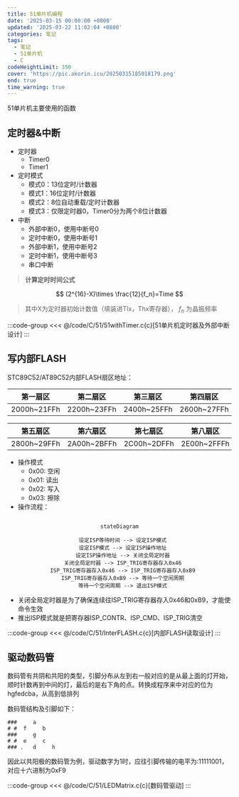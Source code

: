 ```yaml
---
title: 51单片机编程
date: '2025-03-15 00:00:00 +0800'
updated: '2025-03-22 11:02:04 +0800'
categories: 笔记
tags:
  - 笔记
  - 51单片机
  - C
codeHeightLimit: 350
cover: 'https://pic.akorin.icu/20250315185018179.png'
end: true
time_warning: true
---
```


51单片机主要使用的函数

<!-- more -->

## 定时器&中断
- 定时器
  - Timer0
  - Timer1
- 定时模式
  - 模式0：13位定时/计数器
  - 模式1：16位定时/计数器
  - 模式2：8位自动重载/定时计数器
  - 模式3：仅限定时器0，Timer0分为两个8位计数器
- 中断
  - 外部中断0，使用中断号0
  - 定时中断0，使用中断号1
  - 外部中断1，使用中断号2
  - 定时中断1，使用中断号3
  - 串口中断

> **计算定时时间公式**

$$
(2^{16}-X)\times \frac{12}{f_n}=Time
$$

> 其中X为定时器初始计数值（填装进Tlx，Thx寄存器）， $f_n$ 为晶振频率


:::code-group
<<< @/code/C/51/51withTimer.c{c}[51单片机定时器及外部中断设计]
:::

## 写内部FLASH

STC89C52/AT89C52内部FLASH扇区地址：

| 第一扇区    | 第二扇区    | 第三扇区    | 第四扇区    |
| ----------- | ----------- | ----------- | ----------- |
| 2000h~21FFh | 2200h~23FFh | 2400h~25FFh | 2600h~27FFh |

| 第五扇区    | 第六扇区    | 第七扇区    | 第八扇区    |
| ----------- | ----------- | ----------- | ----------- |
| 2800h~29FFh | 2A00h~2BFFh | 2C00h~2DFFh | 2E00h~2FFFh |

- 操作模式
  - 0x00: 空闲
  - 0x01: 读出
  - 0x02: 写入
  - 0x03: 擦除
- 操作流程：


<center>

```mermaid

stateDiagram

  设定ISP等待时间 --> 设定ISP模式
  设定ISP模式 --> 设定ISP操作地址
  设定ISP操作地址 --> 关闭全局定时器
  关闭全局定时器 --> ISP_TRIG寄存器存入0x46
  ISP_TRIG寄存器存入0x46 --> ISP_TRIG寄存器存入0xB9
  ISP_TRIG寄存器存入0xB9 --> 等待一个空闲周期
  等待一个空闲周期 --> 退出ISP模式

```
</center>

  - 关闭全局定时器是为了确保连续往ISP_TRIG寄存器存入0x46和0xB9，才能使命令生效
  - 推出ISP模式就是把寄存器ISP_CONTR、ISP_CMD、ISP_TRIG清空

:::code-group
<<< @/code/C/51/InterFLASH.c{c}[内部FLASH读取设计]
:::


## 驱动数码管

数码管有共阴和共阳的类型，引脚分布从左到右一般对应的是从最上面的灯开始，顺时针数再到中间的灯，最后的是右下角的点。转换成程序来中对应的位为hgfedcba，从高到低排列

数码管结构及引脚如下：
```
###     a
# #  f     b
###     g
# #  e     c
### .   d     h
```

因此以共阳极的数码管为例，驱动数字为1时，应往引脚传输的电平为:11111001，对应十六进制为0xF9

:::code-group
<<< @/code/C/51/LEDMatrix.c{c}[数码管驱动]
:::
